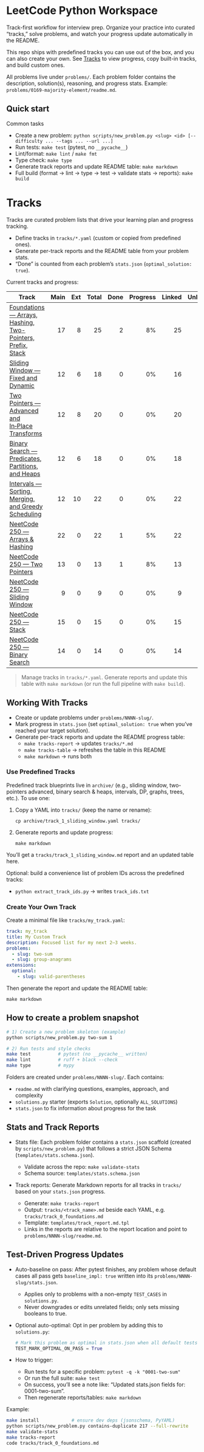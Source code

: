 # LeetCode Python Workspace

Track-first workflow for interview prep. Organize your practice into curated “tracks,” solve problems, and watch your progress update automatically in the README.

This repo ships with predefined tracks you can use out of the box, and you can also create your own. See [Tracks](#tracks) to view progress, copy built-in tracks, and build custom ones.

All problems live under `problems/`. Each problem folder contains the description, solution(s), reasoning, and progress stats. Example: `problems/0169-majority-element/readme.md`.

## Quick start

Common tasks

- Create a new problem: `python scripts/new_problem.py <slug> <id> [--difficulty ... --tags ... --url ...]`
- Run tests: `make test` (pytest, no `__pycache__`)
- Lint/format: `make lint` / `make fmt`
- Type check: `make type`
- Generate track reports and update README table: `make markdown`
- Full build (format → lint → type → test → validate stats → reports): `make build`

# Tracks

Tracks are curated problem lists that drive your learning plan and progress tracking.

- Define tracks in `tracks/*.yaml` (custom or copied from predefined ones).
- Generate per-track reports and the README table from your problem stats.
- “Done” is counted from each problem’s `stats.json` (`optimal_solution: true`).

Current tracks and progress:

<!-- BEGIN_TRACKS_TABLE -->
| Track | Main | Ext | Total | Done | Progress | Linked | Unlinked |
|---|---:|---:|---:|---:|---:|---:|---:|
| [Foundations — Arrays, Hashing, Two-Pointers, Prefix, Stack](tracks/track_0_foundations.md) | 17 | 8 | 25 | 2 | 8%                 | 25 | 0 |
| [Sliding Window — Fixed and Dynamic](tracks/track_1_sliding_window.md) | 12 | 6 | 18 | 0 | 0%                 | 16 | 2 |
| [Two Pointers — Advanced and In‑Place Transforms](tracks/track_2_two_pointers_advanced.md) | 12 | 8 | 20 | 0 | 0%                 | 20 | 0 |
| [Binary Search — Predicates, Partitions, and Heaps](tracks/track_3_binary_search_heaps.md) | 12 | 6 | 18 | 0 | 0%                 | 18 | 0 |
| [Intervals — Sorting, Merging, and Greedy Scheduling](tracks/track_4_intervals.md) | 12 | 10 | 22 | 0 | 0%                 | 22 | 0 |
| [NeetCode 250 — Arrays & Hashing](tracks/track_neetcode_0_arrays_hashing.md) | 22 | 0 | 22 | 1 | 5%                 | 22 | 0 |
| [NeetCode 250 — Two Pointers](tracks/track_neetcode_1_two_pointers.md) | 13 | 0 | 13 | 1 | 8%                 | 13 | 0 |
| [NeetCode 250 — Sliding Window](tracks/track_neetcode_2_sliding_window.md) | 9 | 0 | 9 | 0 | 0%                 | 9 | 0 |
| [NeetCode 250 — Stack](tracks/track_neetcode_3_stack.md) | 15 | 0 | 15 | 0 | 0%                 | 15 | 0 |
| [NeetCode 250 — Binary Search](tracks/track_neetcode_4_binary_search.md) | 14 | 0 | 14 | 0 | 0%                 | 14 | 0 |
<!-- END_TRACKS_TABLE -->

> Manage tracks in `tracks/*.yaml`. Generate reports and update this table with `make markdown` (or run the full pipeline with `make build`).

## Working With Tracks

- Create or update problems under `problems/NNNN-slug/`.
- Mark progress in `stats.json` (set `optimal_solution: true` when you’ve reached your target solution).
- Generate per-track reports and update the README progress table:
  - `make tracks-report` → updates `tracks/*.md`
  - `make tracks-table` → refreshes the table in this README
  - `make markdown` → runs both

### Use Predefined Tracks

Predefined track blueprints live in `archive/` (e.g., sliding window, two-pointers advanced, binary search & heaps, intervals, DP, graphs, trees, etc.). To use one:

1. Copy a YAML into `tracks/` (keep the name or rename):

   `cp archive/track_1_sliding_window.yaml tracks/`

1. Generate reports and update progress:

   `make markdown`

You’ll get a `tracks/track_1_sliding_window.md` report and an updated table here.

Optional: build a convenience list of problem IDs across the predefined tracks:

- `python extract_track_ids.py` → writes `track_ids.txt`

### Create Your Own Track

Create a minimal file like `tracks/my_track.yaml`:

```yaml
track: my_track
title: My Custom Track
description: Focused list for my next 2–3 weeks.
problems:
  - slug: two-sum
  - slug: group-anagrams
extensions:
  optional:
    - slug: valid-parentheses
```

Then generate the report and update the README table:

`make markdown`

## How to create a problem snapshot

```bash
# 1) Create a new problem skeleton (example)
python scripts/new_problem.py two-sum 1

# 2) Run tests and style checks
make test          # pytest (no __pycache__ written)
make lint          # ruff + black --check
make type          # mypy
```

Folders are created under `problems/NNNN-slug/`. Each contains:

- `readme.md` with clarifying questions, examples, approach, and complexity
- `solutions.py` starter (exports `Solution`, optionally `ALL_SOLUTIONS`)
- `stats.json` to fix information about progress for the task

## Stats and Track Reports

- Stats file: Each problem folder contains a `stats.json` scaffold (created by `scripts/new_problem.py`) that follows a strict JSON Schema (`templates/stats.schema.json`).

  - Validate across the repo: `make validate-stats`
  - Schema source: `templates/stats.schema.json`

- Track reports: Generate Markdown reports for all tracks in `tracks/` based on your `stats.json` progress.

  - Generate: `make tracks-report`
  - Output: `tracks/<track_name>.md` beside each YAML, e.g. `tracks/track_0_foundations.md`
  - Template: `templates/track_report.md.tpl`
  - Links in the reports are relative to the report location and point to `problems/NNNN-slug/readme.md`.

## Test-Driven Progress Updates

- Auto-baseline on pass: After pytest finishes, any problem whose default cases all pass gets `baseline_impl: true` written into its `problems/NNNN-slug/stats.json`.

  - Applies only to problems with a non-empty `TEST_CASES` in `solutions.py`.
  - Never downgrades or edits unrelated fields; only sets missing booleans to true.

- Optional auto-optimal: Opt in per problem by adding this to `solutions.py`:

  ```python
  # Mark this problem as optimal in stats.json when all default tests pass
  TEST_MARK_OPTIMAL_ON_PASS = True
  ```

- How to trigger:

  - Run tests for a specific problem: `pytest -q -k "0001-two-sum"`
  - Or run the full suite: `make test`
  - On success, you’ll see a note like: “Updated stats.json fields for: 0001-two-sum”.
  - Then regenerate reports/tables: `make markdown`

Example:

```bash
make install            # ensure dev deps (jsonschema, PyYAML)
python scripts/new_problem.py contains-duplicate 217 --full-rewrite
make validate-stats
make tracks-report
code tracks/track_0_foundations.md
```
